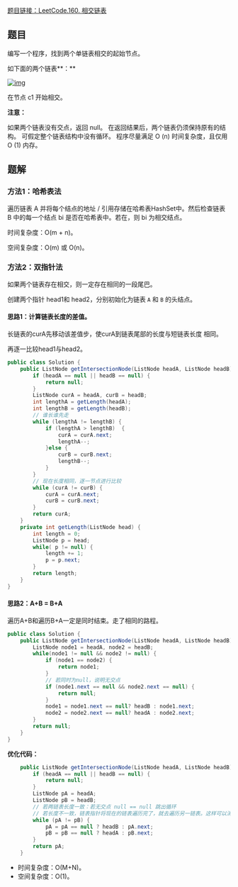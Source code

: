 [题目链接：LeetCode.160. 相交链表](https://leetcode-cn.com/problems/intersection-of-two-linked-lists/)

## 题目

编写一个程序，找到两个单链表相交的起始节点。

如下面的两个链表**：**

[![img](https://assets.leetcode-cn.com/aliyun-lc-upload/uploads/2018/12/14/160_statement.png)](https://assets.leetcode-cn.com/aliyun-lc-upload/uploads/2018/12/14/160_statement.png)

在节点 c1 开始相交。

**注意：**

如果两个链表没有交点，返回 null。
在返回结果后，两个链表仍须保持原有的结构。
可假定整个链表结构中没有循环。
程序尽量满足 O (n) 时间复杂度，且仅用 O (1) 内存。

## 题解

### 方法1：哈希表法

遍历链表 A 并将每个结点的地址 / 引用存储在哈希表HashSet中。然后检查链表 B 中的每一个结点 bi 是否在哈希表中。若在，则 bi 为相交结点。

时间复杂度：O(m + n)。

空间复杂度：O(m) 或 O(n)。

### 方法2：双指针法

如果两个链表存在相交，则一定存在相同的一段尾巴。

创建两个指针 head1和 head2，分别初始化为链表 `A` 和 `B` 的头结点。

#### 思路1：计算链表长度的差值。

长链表的curA先移动该差值步，使curA到链表尾部的长度与短链表长度 相同。

再逐一比较head1与head2。

```java
public class Solution {
    public ListNode getIntersectionNode(ListNode headA, ListNode headB) {
        if (headA == null || headB == null) {
            return null;
        }        
        ListNode curA = headA, curB = headB;
        int lengthA = getLength(headA);
        int lengthB = getLength(headB);
        // 谁长谁先走
        while (lengthA != lengthB) {
            if (lengthA > lengthB)  {
                curA = curA.next;
                lengthA--;
            }else {
                curB = curB.next;
                lengthB--;
            }
        }
        // 现在长度相同，逐一节点进行比较
        while (curA != curB) {
            curA = curA.next;
            curB = curB.next;
        }
        return curA;
    }
    private int getLength(ListNode head) {
        int length = 0;
        ListNode p = head;
        while( p != null) {
            length += 1;
            p = p.next;
        }
        return length;
    }
}
```

#### 思路2：A+B = B+A

遍历A+B和遍历B+A一定是同时结束。走了相同的路程。

```java
public class Solution {
    public ListNode getIntersectionNode(ListNode headA, ListNode headB) {
        ListNode node1 = headA, node2 = headB;
        while(node1 != null && node2 != null) {
            if (node1 == node2) {
                return node1;
            }
            // 若同时为null，说明无交点
            if (node1.next == null && node2.next == null) {
                return null;
            }
            node1 = node1.next == null? headB : node1.next;
            node2 = node2.next == null? headA : node2.next;
        }
        return null; 
    }
}
```

**优化代码：**

```java
    public ListNode getIntersectionNode(ListNode headA, ListNode headB) {
        if (headA == null || headB == null) {
            return null;
        }
        ListNode pA = headA;
        ListNode pB = headB;
        // 若两链表长度一致：若无交点 null == null 跳出循环
        // 若长度不一致，链表指针将现在的链表遍历完了，就去遍历另一链表。这样可以消除长度差，若有相交点就返回交点，若无交点，最后null==null跳出循环
        while (pA != pB) {
            pA = pA == null ? headB : pA.next;
            pB = pB == null ? headA : pB.next;
        }
        return pA;
    }
```

* 时间复杂度：O(M+N)。
* 空间复杂度：O(1)。

